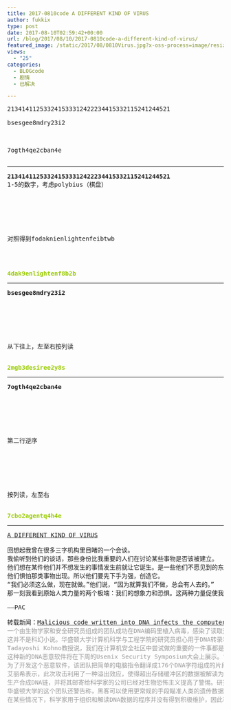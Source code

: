 ```yaml
---
title: 2017-0810code A DIFFERENT KIND OF VIRUS
author: fukkix
type: post
date: 2017-08-10T02:59:42+00:00
url: /blog/2017/08/10/2017-0810code-a-different-kind-of-virus/
featured_image: /static/2017/08/0810Virus.jpg?x-oss-process=image/resize,m_fill,w_700,h_220
views:
  - "25"
categories:
  - BLOGcode
  - 剧情
  - 已解决

---
```

<pre>213414112533241533312422234415332115241244521
<!--StartFragment -->
bsesgee8mdry23i2


<!--StartFragment -->
7ogth4qe2cban4e

<!--more--></pre>

* * *

<pre><strong>213414112533241533312422234415332115241244521</strong>
1-5的数字，考虑polybius（棋盘）



<table border="0" cellpading="0" cellspacing="0"   >
  
  	
  
</table>

对照得到fodaknienlightenfeibtwb


<!--StartFragment -->

<span style="color: #99cc00;"><strong>4dak9enlightenf8b2b</strong></span></pre>

* * *

<pre><strong>bsesgee8mdry23i2
</strong>


<table border="0" cellpading="0" cellspacing="0"   >
  
  	
  
</table>

从下往上，左至右按列读

<strong>
<span style="color: #99cc00;">2mgb3desiree2y8s</span></strong></pre>

* * *

<pre><strong>7ogth4qe2cban4e
</strong>


<table border="0" cellpading="0" cellspacing="0"   >
  
  	
  
</table>

第二行逆序



<table border="0" cellpading="0" cellspacing="0"   >
  
  	
  
</table>

按列读，左至右

<strong>
<span style="color: #99cc00;">7cbo2agentq4h4e</span></strong></pre>

* * *

<pre><a href="http://investigate.ingress.com/2017/08/10/a-different-kind-of-virus/">A DIFFERENT KIND OF VIRUS

</a>回想起我曾在很多三字机构里目睹的一个会谈。
我偷听到他们的谈话，那些身份比我重要的人们在讨论某些事物是否该被建立。
他们想在某件他们并不想发生的事情发生前就让它诞生。是一些他们不愿见到的东西，没人愿意见到的东西。
他们惧怕那类事物出现。所以他们要先下手为强，创造它。
“我们必须这么做，现在就做。”他们说，“因为就算我们不做，总会有人去的。”
那一刻我看到原始人类力量的两个极端：我们的想象力和恐惧。这两种力量促使我们发展、推进我们达到难以置信的高度，也是危急我们物种未来的根源。

——PAC

转载新闻：<a href="https://techcrunch.com/2017/08/09/malicious-code-written-into-dna-infects-the-computer-that-reads-it/">Malicious code written into DNA infects the computer that reads it</a>
<span style="color: #999999;">一个由生物学家和安全研究员组成的团队成功在DNA编码里植入病毒，感染了读取这条DNA链的电脑
这并不是科幻小说。华盛顿大学计算机科学与工程学院的研究员担心用于DNA转录和分析的设备安全性不足，发现世界各地实验室使用的开源软件都有严重漏洞，由于涉及特殊领域，这个安全问题尤为严重。
Tadayoshi Kohno教授说，我们在计算机安全社区中尝试做的重要的一件事都是为了避免出现这样的情况：“shit，敌人都敲门了，我们还没准备好。”教授曾有追踪针对嵌入式电子产品（如起搏器）异常攻击的经验。
这种新的DNA恶意软件将在下周的Usenix Security Symposium大会上展示。“我们研究新兴技术，并且希望了解是否存在可以证明的安全威胁，所以我们的想法是提前应对。”彼得·耐伊（Peter Ney）表示，他是Tadayoshi Kohno的安全和隐私研究实验室的研究生。
为了开发这个恶意软件，该团队把简单的电脑指令翻译成176个DNA字符组成的片段，以A、G、C、T的形式表示。在从一家公司以89美元的价格订购了DNA副本后，他们将这些DNA链放进测序仪，由其读取基因字符，然后以0和1的形式存储为二进制字符。
艾丽希表示，此次攻击利用了一种溢出效应，使得超出存储缓冲区的数据被解读为电脑指令。这样一来，这个命令就会联系一台由Tadayoshi Kohno团队控制的电脑，使之获取这台用于分析DNA文件的电脑的控制权。
生产合成DNA链，并将其邮寄给科学家的公司已经对生物恐怖主义提高了警惕。研究人员认为，他们未来或许还会需要对DNA序列进行检查，以便排除电脑可能面临的威胁。
华盛顿大学的这个团队还警告称，黑客可以使用更常规的手段瞄准人类的遗传数据，因为这些资源已经慢慢出现在网上，甚至可以通过应用商店获取。
在某些情况下，科学家用于组织和解读DNA数据的程序并没有得到积极维护，因此可能面临风险。英国桑格研究所（Sanger Institute）生物信息学专家詹姆斯·邦菲尔德（Hames Bonfield）表示，华盛顿大学此次攻击中瞄准的程序是他编写的。这个fqzcomp小程序当初是作为一项实验参与文件压缩竞赛，可能从未部署过。</span></pre>